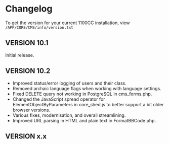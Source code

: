 # Changelog

To get the version for your current 1100CC installation, view `/APP/CORE/CMS/info/version.txt`

## VERSION 10.1

Initial release.

## VERSION 10.2

* Improved status/error logging of users and their class.
* Removed archaic language flags when working with language settings.
* Fixed DELETE query not working in PostgreSQL in cms_forms.php.
* Changed the JavaScript spread operator for ElementObjectByParameters in core_shed.js to better support a bit older browser versions.
* Various fixes, modernisation, and overall streamlining.
* Improved URL parsing in HTML and plain text in FormatBBCode.php.

## VERSION x.x
